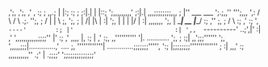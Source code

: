 ,';,               ,';,
,' , :;             ; ,,.;
| |:; :;           ; ;:|.|
| |::; ';,,,,,,,,,'  ;:|.|    ,,,;;;;;;;;,,,
; |''  ___      ___   ';.;,,''             ''';,,,
',:   /   \    /   \    .;.                      '';,
;    /    |    |    \     ;,                        ';,
;    |    /|    |\    |    :|                          ';,
|    |    \|    |/    |    :|     ,,,,,,,               ';,
|     \____| __ |____/     :;  ,''                        ;,
;           /  \          :; ,'                           :;
',        `----'        :; |'                            :|
',,  `----------'  ..;',|'                             :|
,'  ',,,,,,,,,,,;;;;''  |'                              :;
,'  ,,,,                  |,                              :;
| ,'   :;, ,,''''''''''   '|.   ...........                ';,
;       :;|               ,,';;;''''''                      ';,
',,,,,;;;|.............,'                          ....      ;,
        ''''''''''''|        .............;;;;;;;''''',    ':;
                    |;;;;;;;;'''''''''''''             ;    :|
                                                   ,,,'     :;
                                       ,,,,,,,,,,''       .;'
                                      |              .;;;;'
                                      ';;;;;;;;;;;;;;'
